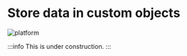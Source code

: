 # Store data in custom objects

![platform](https://img.shields.io/badge/Platform%20Tutorial-009be5)

:::info
This is under construction.
:::
